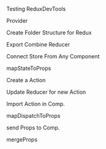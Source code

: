 Testing ReduxDevTools

Provider

Create Folder Structure for Redux

Export Combine Reducer

Connect Store From Any Component

mapStateToProps

Create a Action

Update Reducer for new Action

Import Action in Comp.

mapDispatchToProps

send Props to Comp.

mergeProps
